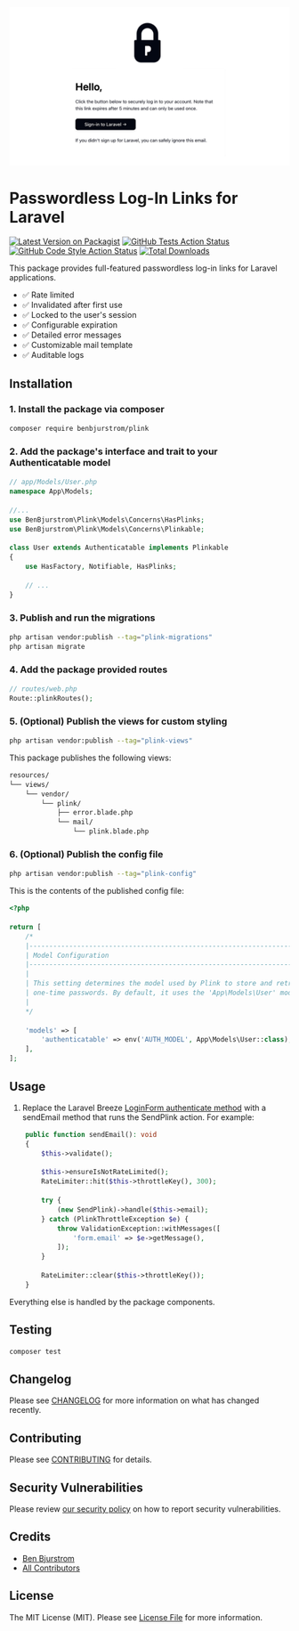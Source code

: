 <div align="center">
    <img src="https://github.com/benbjurstrom/plink/blob/main/art/plink.png?raw=true" width="600" alt="PREZET">
</div>

# Passwordless Log-In Links for Laravel

[![Latest Version on Packagist](https://img.shields.io/packagist/v/benbjurstrom/plink.svg?style=flat-square)](https://packagist.org/packages/benbjurstrom/plink)
[![GitHub Tests Action Status](https://img.shields.io/github/actions/workflow/status/benbjurstrom/plink/run-tests.yml?branch=main&label=tests&style=flat-square)](https://github.com/benbjurstrom/plink/actions?query=workflow%3Arun-tests+branch%3Amain)
[![GitHub Code Style Action Status](https://img.shields.io/github/actions/workflow/status/benbjurstrom/plink/fix-php-code-style-issues.yml?branch=main&label=code%20style&style=flat-square)](https://github.com/benbjurstrom/plink/actions?query=workflow%3A"Fix+PHP+code+style+issues"+branch%3Amain)
[![Total Downloads](https://img.shields.io/packagist/dt/benbjurstrom/plink.svg?style=flat-square)](https://packagist.org/packages/benbjurstrom/plink)

This package provides full-featured passwordless log-in links for Laravel applications.

- ✅ Rate limited
- ✅ Invalidated after first use
- ✅ Locked to the user's session
- ✅ Configurable expiration
- ✅ Detailed error messages
- ✅ Customizable mail template
- ✅ Auditable logs

## Installation

### 1. Install the package via composer

```bash
composer require benbjurstrom/plink
```

### 2. Add the package's interface and trait to your Authenticatable model

```php
// app/Models/User.php
namespace App\Models;

//...
use BenBjurstrom\Plink\Models\Concerns\HasPlinks;
use BenBjurstrom\Plink\Models\Concerns\Plinkable;

class User extends Authenticatable implements Plinkable
{
    use HasFactory, Notifiable, HasPlinks;
    
    // ...
}
```

### 3. Publish and run the migrations

```bash
php artisan vendor:publish --tag="plink-migrations"
php artisan migrate
```

### 4. Add the package provided routes

```php
// routes/web.php
Route::plinkRoutes();
```

### 5. (Optional) Publish the views for custom styling

```bash
php artisan vendor:publish --tag="plink-views"
```

This package publishes the following views:
```bash
resources/
└── views/
    └── vendor/
        └── plink/
            ├── error.blade.php
            └── mail/
                └── plink.blade.php
```

### 6. (Optional) Publish the config file

```bash
php artisan vendor:publish --tag="plink-config"
```

This is the contents of the published config file:

```php
<?php

return [
    /*
    |--------------------------------------------------------------------------
    | Model Configuration
    |--------------------------------------------------------------------------
    |
    | This setting determines the model used by Plink to store and retrieve
    | one-time passwords. By default, it uses the 'App\Models\User' model.
    |
    */

    'models' => [
        'authenticatable' => env('AUTH_MODEL', App\Models\User::class),
    ],
];
```

## Usage

1. Replace the Laravel Breeze [LoginForm authenticate method](https://github.com/laravel/breeze/blob/2.x/stubs/livewire-common/app/Livewire/Forms/LoginForm.php#L29C6-L29C41) with a sendEmail method that runs the SendPlink action. For example:
```php
    public function sendEmail(): void
    {
        $this->validate();

        $this->ensureIsNotRateLimited();
        RateLimiter::hit($this->throttleKey(), 300);

        try {
            (new SendPlink)->handle($this->email);
        } catch (PlinkThrottleException $e) {
            throw ValidationException::withMessages([
                'form.email' => $e->getMessage(),
            ]);
        }

        RateLimiter::clear($this->throttleKey());
    }
````

Everything else is handled by the package components.

## Testing

```bash
composer test
```

## Changelog

Please see [CHANGELOG](CHANGELOG.md) for more information on what has changed recently.

## Contributing

Please see [CONTRIBUTING](CONTRIBUTING.md) for details.

## Security Vulnerabilities

Please review [our security policy](../../security/policy) on how to report security vulnerabilities.

## Credits

- [Ben Bjurstrom](https://github.com/benbjurstrom)
- [All Contributors](../../contributors)

## License

The MIT License (MIT). Please see [License File](LICENSE.md) for more information.
